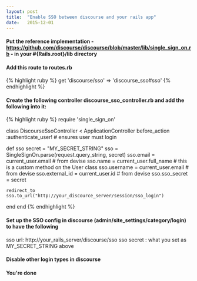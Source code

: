 ```yaml
---
layout: post
title:  "Enable SSO between discourse and your rails app"
date:   2015-12-01
---
```


#### Put the reference implementation - https://github.com/discourse/discourse/blob/master/lib/single_sign_on.rb - in your #{Rails.root}/lib directory

#### Add this route to routes.rb

{% highlight ruby %}
get 'discourse/sso' => 'discourse_sso#sso'
{% endhighlight %}

#### Create the following controller discourse_sso_controller.rb and add the following into it:

{% highlight ruby %}
require 'single_sign_on'

class DiscourseSsoController < ApplicationController
  before_action :authenticate_user! # ensures user must login

  def sso
    secret = "MY_SECRET_STRING"
    sso = SingleSignOn.parse(request.query_string, secret)
    sso.email = current_user.email # from devise
    sso.name = current_user.full_name # this is a custom method on the User class
    sso.username = current_user.email # from devise
    sso.external_id = current_user.id # from devise
    sso.sso_secret = secret

    redirect_to sso.to_url("http://your_discource_server/session/sso_login")
  end
end
{% endhighlight %}

#### Set up the SSO config in discourse (admin/site_settings/category/login) to have the following

sso url: http://your_rails_server/discourse/sso
sso secret : what you set as MY_SECRET_STRING above

#### Disable other login types in discourse

#### You're done
